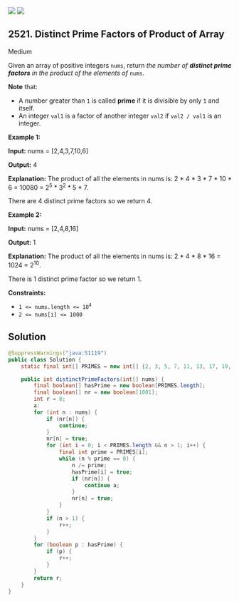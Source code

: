 [![](https://img.shields.io/github/stars/javadev/LeetCode-in-Java?label=Stars&style=flat-square)](https://github.com/javadev/LeetCode-in-Java)
[![](https://img.shields.io/github/forks/javadev/LeetCode-in-Java?label=Fork%20me%20on%20GitHub%20&style=flat-square)](https://github.com/javadev/LeetCode-in-Java/fork)

## 2521\. Distinct Prime Factors of Product of Array

Medium

Given an array of positive integers `nums`, return _the number of **distinct prime factors** in the product of the elements of_ `nums`.

**Note** that:

*   A number greater than `1` is called **prime** if it is divisible by only `1` and itself.
*   An integer `val1` is a factor of another integer `val2` if `val2 / val1` is an integer.

**Example 1:**

**Input:** nums = [2,4,3,7,10,6]

**Output:** 4

**Explanation:** The product of all the elements in nums is: 2 \* 4 \* 3 \* 7 \* 10 \* 6 = 10080 = 2<sup>5</sup> \* 3<sup>2</sup> \* 5 \* 7. 

There are 4 distinct prime factors so we return 4.

**Example 2:**

**Input:** nums = [2,4,8,16]

**Output:** 1

**Explanation:** The product of all the elements in nums is: 2 \* 4 \* 8 \* 16 = 1024 = 2<sup>10</sup>. 

There is 1 distinct prime factor so we return 1.

**Constraints:**

*   <code>1 <= nums.length <= 10<sup>4</sup></code>
*   `2 <= nums[i] <= 1000`

## Solution

```java
@SuppressWarnings("java:S1119")
public class Solution {
    static final int[] PRIMES = new int[] {2, 3, 5, 7, 11, 13, 17, 19, 23, 29, 31};

    public int distinctPrimeFactors(int[] nums) {
        final boolean[] hasPrime = new boolean[PRIMES.length];
        final boolean[] nr = new boolean[1001];
        int r = 0;
        a:
        for (int n : nums) {
            if (nr[n]) {
                continue;
            }
            nr[n] = true;
            for (int i = 0; i < PRIMES.length && n > 1; i++) {
                final int prime = PRIMES[i];
                while (n % prime == 0) {
                    n /= prime;
                    hasPrime[i] = true;
                    if (nr[n]) {
                        continue a;
                    }
                    nr[n] = true;
                }
            }
            if (n > 1) {
                r++;
            }
        }
        for (boolean p : hasPrime) {
            if (p) {
                r++;
            }
        }
        return r;
    }
}
```